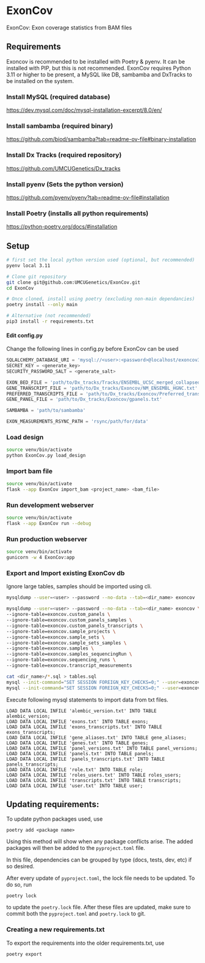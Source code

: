 # ExonCov

ExonCov: Exon coverage statistics from BAM files

## Requirements

Exoncov is recommended to be installed with Poetry & pyenv.
It can be installed with PIP, but this is not recommended. 
ExonCov requires Python 3.11 or higher to be present, a MySQL like DB, sambamba and DxTracks to be installed on the system.

### Install MySQL (required database)
https://dev.mysql.com/doc/mysql-installation-excerpt/8.0/en/

### Install sambamba (required binary)
https://github.com/biod/sambamba?tab=readme-ov-file#binary-installation

### Install Dx Tracks (required repository)
https://github.com/UMCUGenetics/Dx_tracks


### Install pyenv (Sets the python version)
https://github.com/pyenv/pyenv?tab=readme-ov-file#installation


### Install Poetry (installs all python requirements)
https://python-poetry.org/docs/#installation

## Setup

```bash
# first set the local python version used (optional, but recommended)
pyenv local 3.11

# Clone git repository
git clone git@github.com:UMCUGenetics/ExonCov.git
cd ExonCov

# Once cloned, install using poetry (excluding non-main dependancies)
poetry install --only main

# Alternative (not recommended)
pip3 install -r requirements.txt
```

#### Edit config.py

Change the following lines in config.py before ExonCov can be used

```python
SQLALCHEMY_DATABASE_URI = 'mysql://<user>:<password>@localhost/exoncov3' #or 'mysql+mysqlconnector://'
SECRET_KEY = <generate_key>
SECURITY_PASSWORD_SALT = <generate_salt>

EXON_BED_FILE = 'path/to/Dx_tracks/Tracks/ENSEMBL_UCSC_merged_collapsed_sorted_v3_20bpflank.bed'
GENE_TRANSCRIPT_FILE = 'path/to/Dx_tracks/Exoncov/NM_ENSEMBL_HGNC.txt'
PREFERRED_TRANSCRIPTS_FILE = 'path/to/Dx_tracks/Exoncov/Preferred_transcript_list.txt'
GENE_PANEL_FILE = 'path/to/Dx_tracks/Exoncov/gpanels.txt'

SAMBAMBA = 'path/to/sambamba'

EXON_MEASUREMENTS_RSYNC_PATH = 'rsync/path/for/data'
```

### Load design

```bash
source venv/bin/activate
python ExonCov.py load_design
```

### Import bam file

```bash
source venv/bin/activate
flask --app ExonCov import_bam <project_name> <bam_file>
```

### Run development webserver

```bash
source venv/bin/activate
flask --app ExonCov run --debug
```

### Run production webserver

```bash
source venv/bin/activate
gunicorn -w 4 ExonCov:app
```

### Export and Import existing ExonCov db

Ignore large tables, samples should be imported using cli.

```bash
mysqldump --user=<user> --password --no-data --tab=<dir_name> exoncov

mysqldump --user=<user> --password --no-data --tab=<dir_name> exoncov \
--ignore-table=exoncov.custom_panels \
--ignore-table=exoncov.custom_panels_samples \
--ignore-table=exoncov.custom_panels_transcripts \
--ignore-table=exoncov.sample_projects \
--ignore-table=exoncov.sample_sets \
--ignore-table=exoncov.sample_sets_samples \
--ignore-table=exoncov.samples \
--ignore-table=exoncov.samples_sequencingRun \
--ignore-table=exoncov.sequencing_runs \
--ignore-table=exoncov.transcript_measurements

cat <dir_name>/*.sql > tables.sql
mysql --init-command="SET SESSION FOREIGN_KEY_CHECKS=0;" --user=exoncov --password exoncov < tables.sql
mysql --init-command="SET SESSION FOREIGN_KEY_CHECKS=0;" --user=exoncov --password exoncov
```

Execute following mysql statements to import data from txt files.

```mysql
LOAD DATA LOCAL INFILE 'alembic_version.txt' INTO TABLE alembic_version;
LOAD DATA LOCAL INFILE 'exons.txt' INTO TABLE exons;
LOAD DATA LOCAL INFILE 'exons_transcripts.txt' INTO TABLE exons_transcripts;
LOAD DATA LOCAL INFILE 'gene_aliases.txt' INTO TABLE gene_aliases;
LOAD DATA LOCAL INFILE 'genes.txt' INTO TABLE genes;
LOAD DATA LOCAL INFILE 'panel_versions.txt' INTO TABLE panel_versions;
LOAD DATA LOCAL INFILE 'panels.txt' INTO TABLE panels;
LOAD DATA LOCAL INFILE 'panels_transcripts.txt' INTO TABLE panels_transcripts;
LOAD DATA LOCAL INFILE 'role.txt' INTO TABLE role;
LOAD DATA LOCAL INFILE 'roles_users.txt' INTO TABLE roles_users;
LOAD DATA LOCAL INFILE 'transcripts.txt' INTO TABLE transcripts;
LOAD DATA LOCAL INFILE 'user.txt' INTO TABLE user;
```


## Updating requirements:
To update python packages used, use 
```commandline
poetry add <package name>
```
Using this method will show when any package conflicts arise.
The added packages will then be added to the ```pyproject.toml``` file. 

In this file, dependencies can be grouped by type (docs, tests, dev, etc) if so desired.

After every update of ```pyproject.toml```, the lock file needs to be updated. To do so, run 
```console
poetry lock
```
to update the ```poetry.lock``` file. 
After these files are updated, make sure to commit both the ```pyproject.toml``` and ```poetry.lock``` to git.

### Creating a new requirements.txt
To export the requirements into the older requirements.txt, use
```commandline
poetry export 
```